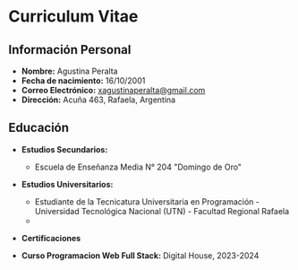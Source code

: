 # Curriculum Vitae 

## Información Personal
- **Nombre:** Agustina Peralta
- **Fecha de nacimiento:** 16/10/2001
- **Correo Electrónico:** xagustinaperalta@gmail.com
- **Dirección:** Acuña 463, Rafaela, Argentina

## Educación
- **Estudios Secundarios:**
  - Escuela de Enseñanza Media N° 204 "Domingo de Oro"

- **Estudios Universitarios:**
  - Estudiante de la Tecnicatura Universitaria en Programación - Universidad Tecnológica Nacional (UTN) - Facultad Regional Rafaela
  - 
- **Certificaciones**
- **Curso Programacion Web Full Stack:** Digital House, 2023-2024

